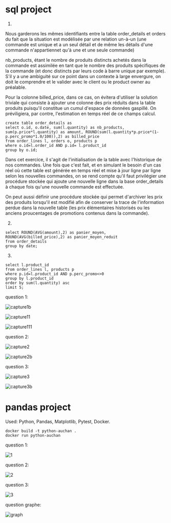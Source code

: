 # sql project

1. 
Nous garderons les mêmes identifiants entre la table order_details et orders du fait que la situation est modélisée par une relation un-à-un (une commande est unique et a un seul détail et de même les détails d'une commande n'appartiennet qu'à une et une seule commande)

nb_products, étant le nombre de produits distincts achetés dans la commande est assimilée en tant que le nombre des produits spécifiques de la commande (et donc distincts par leurs code à barre unique par exemple). S'il y a une ambiguité sur ce point dans un contexte à large envergure, on doit le comprendre et le valider avec le client ou le product owner au préalable.

Pour la colonne billed_price, dans ce cas, on évitera d'utiliser la solution triviale qui consiste à ajouter une colonne des prix réduits dans la table produits puisqu'il constitue un cumul d'espace de données gaspillé. On préviligiera, par contre, l'estimation en temps réel de ce champs calcul.
```
create table order_details as
select o.id, o.date, sum(l.quantity) as nb_products,  sum(p.price*l.quantity) as amount, ROUND(sum(l.quantity*p.price*(1-p.perc_promo*1.0/100)),2) as billed_price
from order_lines l, orders o, products p
where o.id=l.order_id AND p.id= l.product_id
group by o.id;
```
Dans cet exercice, il s'agit de l'initialisation de la table avec l'historique de nos commandes. Une fois que c'est fait, et en simulant le besoin d'un cas réel où cette table est générée en temps réel et mise à jour ligne par ligne selon les nouvelles commandes, on se rend compte qu'il faut privilégier une procédure stockée qui ajoute une nouvelle ligne dans la base order_details à chaque fois qu'une nouvelle commande est effectuée.

On peut aussi définir une procédure stockée qui permet d'archiver les prix des produits lorsqu'il est modifié afin de conserver la trace de l'information perdue dans la nouvelle table (les prix élémentaires historisés ou les anciens proucentages de promotions contenus dans la commande).

2.
```
select ROUND(AVG(amount),2) as panier_moyen, ROUND(AVG(billed_price),2) as panier_moyen_reduit
from order_details
group by date; 
```
3.
```
select l.product_id
from order_lines l, products p
where p.id=l.product_id AND p.perc_promo<>0
group by l.product_id
order by sum(l.quantity) asc
limit 5; 
```

question 1:

![capture1b](https://user-images.githubusercontent.com/23452983/33506362-e0da8f78-d6ef-11e7-9284-c89d9bcac99a.PNG)

![capture11](https://user-images.githubusercontent.com/23452983/33506372-ec68eb32-d6ef-11e7-8ca6-3551da0d38fe.PNG)

![capture111](https://user-images.githubusercontent.com/23452983/33506377-f2d1e686-d6ef-11e7-872f-daebc5ca6fbc.PNG)


question 2:

![capture2](https://user-images.githubusercontent.com/23452983/33506403-03cd5bdc-d6f0-11e7-8d13-e94adc3b799d.PNG)

![capture2b](https://user-images.githubusercontent.com/23452983/33506409-08ff480e-d6f0-11e7-913d-4c7edef8ce74.PNG)


question 3:

![capture3](https://user-images.githubusercontent.com/23452983/33506421-14a4e18c-d6f0-11e7-8cc0-ad6128cecc78.PNG)

![capture3b](https://user-images.githubusercontent.com/23452983/33506422-179cce0e-d6f0-11e7-85f8-0ad616ea8e29.PNG)


# pandas project

Used: Python, Pandas, Matplotlib, Pytest, Docker. 

```
docker build -t python-auchan . 
docker run python-auchan
```

question 1:

![1](https://user-images.githubusercontent.com/23452983/33506232-482ed892-d6ef-11e7-8357-f5786c516f7b.PNG)

question 2:

![2](https://user-images.githubusercontent.com/23452983/33506245-587886f8-d6ef-11e7-8e0b-27dd0cb72db6.PNG)

question 3:

![3](https://user-images.githubusercontent.com/23452983/33506254-607d9ca8-d6ef-11e7-82aa-d548820dcef8.PNG)

question graphe:

![graph](https://user-images.githubusercontent.com/23452983/33506267-6a1d7ae4-d6ef-11e7-8266-f71876bf3f8a.PNG)
